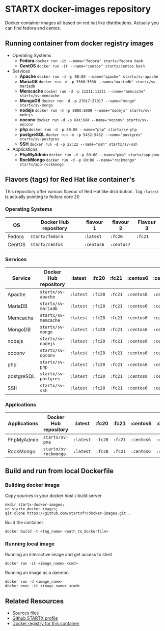 # STARTX docker-images repository

Docker container images all based on red hat like distributions. Actually you can find fedora and centos.

## Running container from docker registry images

* Operating Systems
  * **Fedora** `docker run -it --name="fedora" startx/fedora bash`
  * **CentOS** `docker run -it --name="centos" startx/centos bash`
* Services
  * **Apache** `docker run -d -p 80:80 --name="apache" startx/sv-apache`
  * **MariaDB** `docker run -d -p 3306:3306 --name="mariadb" startx/sv-mariadb`
  * **Memcache** `docker run -d -p 11211:11211 --name="memcache" startx/sv-memcache`
  * **MongoDB** `docker run -d -p 27017:27017 --name="mongo" startx/sv-mongo`
  * **nodejs** `docker run -d -p 8000:8000 --name="nodejs" startx/sv-nodejs`
  * **ooconv** `docker run -d -p XXX:XXX --name="ooconv" startx/sv-ooconv`
  * **php** `docker run -d -p 80:80 --name="php" startx/sv-php`
  * **postgreSQL** `docker run -d -p 5432:5432 --name="postgres" startx/sv-postgres`
  * **SSH** `docker run -d -p 22:22 --name="ssh" startx/sv-ssh`
* Applications
  * **PhpMyAdmin** `docker run -d -p 80:80 --name="pma" startx/app-pma`
  * **RockMongo** `docker run -d -p 80:80 --name="rockmongo" startx/app-rockmongo`

## Flavors (tags) for Red Hat like container's

This repository offer various flavour of Red Hat like distribution. Tag `:latest` is actually pointing to fedora core 20

### Operating Systems
| OS      | Docker Hub repository | flavour 1 | flavour 2 | Flavour 3 |
|---------|-----------------------|---------|-------|-------|
| Fedora | `startx/fedora` | `:latest` | `:fc20` | `:fc21` | 
| CentOS | `startx/centos` | `:centos6` | `:centos7` |  |

### Services
| Service | Docker Hub repository | :latest | :fc20 | :fc21 | :centos6 | :centos7 |
|---------|-----------------------|---------|-------|-------|----------|----------|
| Apache | `startx/sv-apache` | `:latest` | `:fc20` | `:fc21` | `:centos6` | `:centos7` |
| MariaDB | `startx/sv-mariadb` | `:latest` | `:fc20` | `:fc21` | `:centos6` | `:centos7` |
| Memcache | `startx/sv-memcache` | `:latest` | `:fc20` | `:fc21` | `:centos6` | `:centos7` |
| MongoDB | `startx/sv-mongo` | `:latest` | `:fc20` | `:fc21` | `:centos6` | `:centos7` |
| nodejs | `startx/sv-nodejs` | `:latest` | `:fc20` | `:fc21` | `:centos6` | `:centos7` |
| ooconv | `startx/sv-ooconv` | `:latest` | `:fc20` | `:fc21` | `:centos6` | `:centos7` |
| php | `startx/sv-php` | `:latest` | `:fc20` | `:fc21` | `:centos6` | `:centos7` |
| postgreSQL | `startx/sv-postgres` | `:latest` | `:fc20` | `:fc21` | `:centos6` | `:centos7` |
| SSH | `startx/sv-ssh` | `:latest` | `:fc20` | `:fc21` | `:centos6` | `:centos7` |

### Applications
| Applications | Docker Hub repository | :latest | :fc20 | :fc21 | :centos6 | :centos7 |
|---------|-----------------------|---------|-------|-------|----------|----------|
| PhpMyAdmin | `startx/sv-pma` | `:latest` | `:fc20` | `:fc21` | `:centos6` | `:centos7` |
| RockMongo | `startx/sv-rockmongo` | `:latest` | `:fc20` | `:fc21` | `:centos6` | `:centos7` |


## Build and run from local Dockerfile
### Building docker image
Copy sources in your docker host / build server

	mkdir startx-docker-images; 
	cd startx-docker-images;
	git clone https://github.com/startxfr/docker-images.git .

Build the container

	docker build -t <tag_name> <path_to_Dockerfile>

### Running local image
Running an interactive image and get access to shell

	docker run -it <image_name> <cmd>

Running an image as a daemon

	docker run -d <image_name>
	docker exec -it <image_name> <cmd>

## Related Resources
* [Sources files](https://github.com/startxfr/docker-images/tree/master/)
* [Github STARTX profile](https://github.com/startxfr/docker-images)
* [Docker registry for this container](https://registry.hub.docker.com/u/startx/fedora/)
